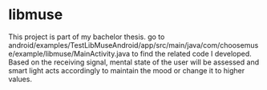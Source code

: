 # libmuse

This project is part of my bachelor thesis. go to android/examples/TestLibMuseAndroid/app/src/main/java/com/choosemuse/example/libmuse/MainActivity.java to find the related code
I developed. Based on the receiving signal, mental state of the user will be assessed and smart light acts accordingly to maintain the mood or change it to higher values. 
